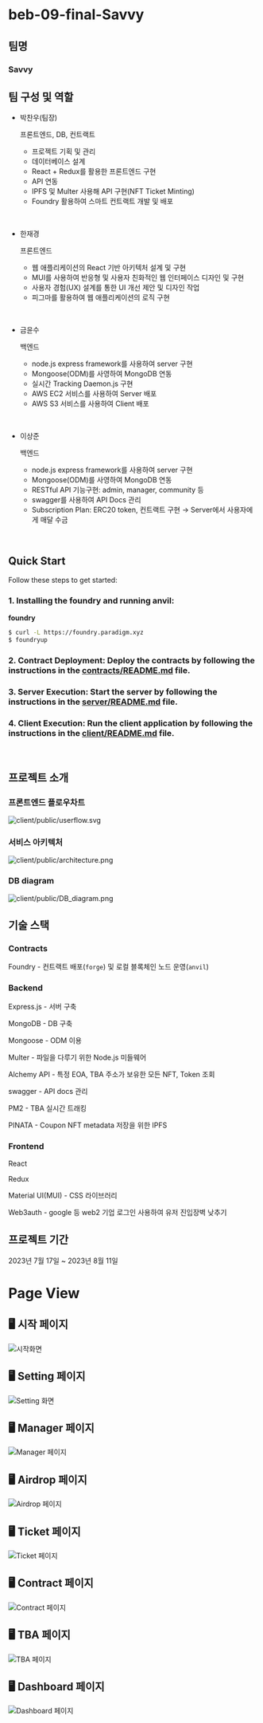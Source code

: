 # beb-09-final-Savvy

## 팀명

### Savvy

## 팀 구성 및 역할

- 박찬우(팀장)

  프론트엔드, DB, 컨트랙트

  - 프로젝트 기획 및 관리
  - 데이터베이스 설계
  - React + Redux를 활용한 프론트엔드 구현
  - API 연동
  - IPFS 및 Multer 사용해 API 구현(NFT Ticket Minting)
  - Foundry 활용하여 스마트 컨트랙트 개발 및 배포

<br>

- 한재경

  프론트엔드

  - 웹 애플리케이션의 React 기반 아키텍처 설계 및 구현
  - MUI를 사용하여 반응형 및 사용자 친화적인 웹 인터페이스 디자인 및 구현
  - 사용자 경험(UX) 설계를 통한 UI 개선 제안 및 디자인 작업
  - 피그마를 활용하여 웹 애플리케이션의 로직 구현

<br>

- 금윤수

  백엔드

  - node.js express framework를 사용하여 server 구현
  - Mongoose(ODM)를 사영하여 MongoDB 연동
  - 실시간 Tracking Daemon.js 구현
  - AWS EC2 서비스를 사용하여 Server 배포
  - AWS S3 서비스를 사용하여 Client 배포

<br>

- 이상준

  백엔드

  - node.js express framework를 사용하여 server 구현
  - Mongoose(ODM)를 사영하여 MongoDB 연동
  - RESTful API 기능구현: admin, manager, community 등
  - swagger를 사용하여 API Docs 관리
  - Subscription Plan: ERC20 token, 컨트랙트 구현 → Server에서 사용자에게 매달 수금

<br>

## Quick Start

Follow these steps to get started:

### 1. **Installing the foundry and running anvil**:

**foundry**

```bash
$ curl -L https://foundry.paradigm.xyz
$ foundryup
```

### 2. **Contract Deployment**: Deploy the contracts by following the instructions in the [contracts/README.md](./contracts/README.md) file.

### 3. **Server Execution**: Start the server by following the instructions in the [server/README.md](./server/README.md) file.

### 4. **Client Execution**: Run the client application by following the instructions in the [client/README.md](./client/README.md) file.

<br>

## 프로젝트 소개

### 프론트엔드 플로우차트

![client/public/userflow.svg](./client/public/userflow.svg)

### 서비스 아키텍처

![client/public/architecture.png](./client/public/architecture.png)

### DB diagram

![client/public/DB_diagram.png](./client/public/DB_diagram.png)

## 기술 스택

### Contracts

Foundry - 컨트랙트 배포(`forge`) 및 로컬 블록체인 노드 운영(`anvil`)

### Backend

Express.js - 서버 구축

MongoDB - DB 구축

Mongoose - ODM 이용

Multer - 파일을 다루기 위한 Node.js 미들웨어

Alchemy API - 특정 EOA, TBA 주소가 보유한 모든 NFT, Token 조회

swagger - API docs 관리

PM2 - TBA 실시간 트래킹

PINATA - Coupon NFT metadata 저장을 위한 IPFS

### Frontend

React

Redux

Material UI(MUI) - CSS 라이브러리

Web3auth - google 등 web2 기업 로그인 사용하여 유저 진입장벽 낮추기

## 프로젝트 기간

2023년 7월 17일 ~ 2023년 8월 11일

# Page View

## 🖥️ 시작 페이지

![시작화면](./client/public/homePage.png)

## 🖥️ Setting 페이지

![Setting 화면](./client/public/settingPage.png)

## 🖥️ Manager 페이지

![Manager 페이지](./client/public/managerPage.png)

## 🖥️ Airdrop 페이지

![Airdrop 페이지](./client/public/airdropPage.png)

## 🖥️ Ticket 페이지

![Ticket 페이지](./client/public/ticketPage.png)

## 🖥️ Contract 페이지

![Contract 페이지](./client/public/contractPage.png)

## 🖥️ TBA 페이지

![TBA 페이지](./client/public/tbaPage.png)

## 🖥️ Dashboard 페이지

![Dashboard 페이지](./client/public/dashboardPage.png)
